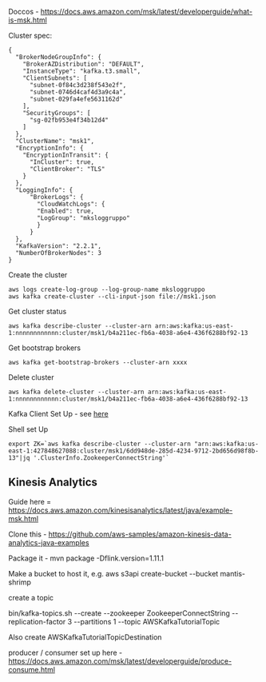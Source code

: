 Doccos - https://docs.aws.amazon.com/msk/latest/developerguide/what-is-msk.html

Cluster spec:

```
{
  "BrokerNodeGroupInfo": {
    "BrokerAZDistribution": "DEFAULT",
    "InstanceType": "kafka.t3.small",
    "ClientSubnets": [
      "subnet-0f84c3d238f543e2f",
      "subnet-0746d4caf4d3a9c4a",
      "subnet-029fa4efe5631162d"
    ],
    "SecurityGroups": [
      "sg-02fb953e4f34b12d4"
    ]
  },
  "ClusterName": "msk1",
  "EncryptionInfo": {
    "EncryptionInTransit": {
      "InCluster": true,
      "ClientBroker": "TLS"
    }
  },
  "LoggingInfo": {
      "BrokerLogs": {
        "CloudWatchLogs": {
        "Enabled": true,
        "LogGroup": "mksloggruppo"
        }
      }
  },
  "KafkaVersion": "2.2.1",
  "NumberOfBrokerNodes": 3
}
```
Create the cluster

```
aws logs create-log-group --log-group-name mksloggruppo
aws kafka create-cluster --cli-input-json file://msk1.json
```

Get cluster status

```
aws kafka describe-cluster --cluster-arn arn:aws:kafka:us-east-1:nnnnnnnnnnnn:cluster/msk1/b4a211ec-fb6a-4038-a6e4-436f6288bf92-13
```

Get bootstrap brokers

```
aws kafka get-bootstrap-brokers --cluster-arn xxxx
```

Delete cluster

```
aws kafka delete-cluster --cluster-arn arn:aws:kafka:us-east-1:nnnnnnnnnnnn:cluster/msk1/b4a211ec-fb6a-4038-a6e4-436f6288bf92-13
```

Kafka Client Set Up - see [here](https://docs.aws.amazon.com/msk/latest/developerguide/create-topic.html)


Shell set Up

```
export ZK=`aws kafka describe-cluster --cluster-arn "arn:aws:kafka:us-east-1:427848627088:cluster/msk1/6dd948de-285d-4234-9712-2bd656d98f8b-13"|jq '.ClusterInfo.ZookeeperConnectString'`
```

## Kinesis Analytics

Guide here = https://docs.aws.amazon.com/kinesisanalytics/latest/java/example-msk.html

Clone this - https://github.com/aws-samples/amazon-kinesis-data-analytics-java-examples

Package it - mvn package -Dflink.version=1.11.1

Make a bucket to host it, e.g. 
aws s3api create-bucket --bucket mantis-shrimp

create a topic

bin/kafka-topics.sh --create --zookeeper ZookeeperConnectString --replication-factor 3 --partitions 1 --topic AWSKafkaTutorialTopic

Also create AWSKafkaTutorialTopicDestination

producer / consumer set up here - https://docs.aws.amazon.com/msk/latest/developerguide/produce-consume.html



